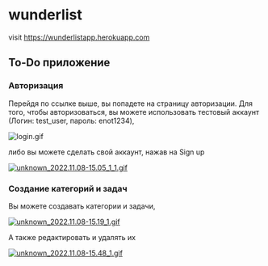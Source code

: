 # wunderlist
visit https://wunderlistapp.herokuapp.com

## To-Do приложение
### Авторизация
Перейдя по ссылке выше, вы попадете на страницу авторизации.
Для того, чтобы авторизоваться, вы можете использовать тестовый аккаунт (Логин: test_user, пароль: enot1234),

![login.gif](https://s1.gifyu.com/images/login.gif)


либо вы можете сделать свой аккаунт, нажав на Sign up

[![unknown_2022.11.08-15.05_1_1.gif](https://s4.gifyu.com/images/unknown_2022.11.08-15.05_1_1.gif)](https://gifyu.com/image/SE0me)


### Создание категорий и задач

Вы можете создавать категории и задачи,

[![unknown_2022.11.08-15.19_1.gif](https://s1.gifyu.com/images/unknown_2022.11.08-15.19_1.gif)](https://gifyu.com/image/SE0WH)


А также редактировать и удалять их

[![unknown_2022.11.08-15.48_1.gif](https://s4.gifyu.com/images/unknown_2022.11.08-15.48_1.gif)](https://gifyu.com/image/SE0cr)









